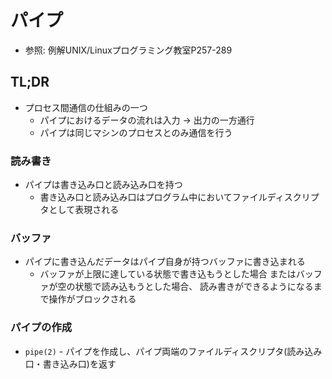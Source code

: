 # パイプ
- 参照: 例解UNIX/Linuxプログラミング教室P257-289

## TL;DR
- プロセス間通信の仕組みの一つ
  - パイプにおけるデータの流れは入力 -> 出力の一方通行
  - パイプは同じマシンのプロセスとのみ通信を行う

### 読み書き
- パイプは書き込み口と読み込み口を持つ
  - 書き込み口と読み込み口はプログラム中においてファイルディスクリプタとして表現される

### バッファ
- パイプに書き込んだデータはパイプ自身が持つバッファに書き込まれる
  - バッファが上限に達している状態で書き込もうとした場合
    またはバッファが空の状態で読み込もうとした場合、
    読み書きができるようになるまで操作がブロックされる

### パイプの作成
- `pipe(2)` - パイプを作成し、パイプ両端のファイルディスクリプタ(読み込み口・書き込み口)を返す

